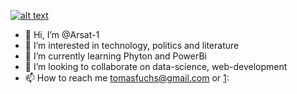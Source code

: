 <!-- Please don't remove this: Grab your social icons from https://github.com/carlsednaoui/gitsocial -->

<!-- display the social media buttons in your README -->

[![alt text][1.1]][1]


<!-- links to social media icons -->
<!-- no need to change these -->

<!-- icons with padding -->

[1.1]: http://i.imgur.com/tXSoThF.png (twitter icon with padding)


<!-- icons without padding -->

[1.2]: http://i.imgur.com/wWzX9uB.png (twitter icon without padding)


<!-- links to your social media accounts -->
<!-- update these accordingly -->

[1]: http://www.twitter.com/tomasfuchs

<!-- Please don't remove this: Grab your social icons from https://github.com/carlsednaoui/gitsocial -->
- 👋 Hi, I’m @Arsat-1
- 👀 I’m interested in technology, politics and literature
- 🌱 I’m currently learning Phyton and PowerBi
- 💞️ I’m looking to collaborate on data-science, web-development
- 📫 How to reach me tomasfuchs@gmail.com or [1]: 

<!---
Arsat-1/Arsat-1 is a ✨ special ✨ repository because its `README.md` (this file) appears on your GitHub profile.
You can click the Preview link to take a look at your changes.
--->
